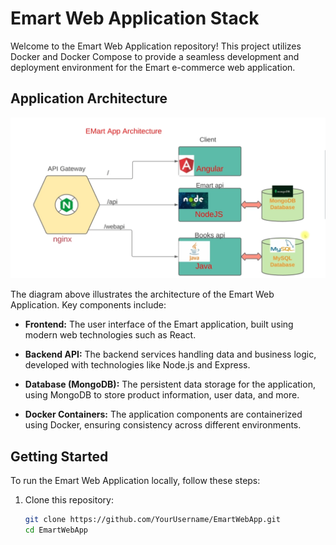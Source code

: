 # Emart Web Application Stack

Welcome to the Emart Web Application repository! This project utilizes Docker and Docker Compose to provide a seamless development and deployment environment for the Emart e-commerce web application.

## Application Architecture

![Application Architecture](https://raw.githubusercontent.com/DevOpsByOmer/Docker/Emart-webApp/docs/Architechure.png)

The diagram above illustrates the architecture of the Emart Web Application. Key components include:

- **Frontend:** The user interface of the Emart application, built using modern web technologies such as React.
  
- **Backend API:** The backend services handling data and business logic, developed with technologies like Node.js and Express.

- **Database (MongoDB):** The persistent data storage for the application, using MongoDB to store product information, user data, and more.

- **Docker Containers:** The application components are containerized using Docker, ensuring consistency across different environments.

## Getting Started

To run the Emart Web Application locally, follow these steps:

1. Clone this repository:

   ```bash
   git clone https://github.com/YourUsername/EmartWebApp.git
   cd EmartWebApp
